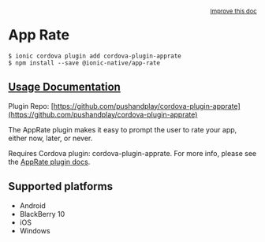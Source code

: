 <a style="float:right;font-size:12px;" href="http://github.com/ionic-team/ionic-native/edit/master/src/@ionic-native/plugins/app-rate/index.ts#L125">
  Improve this doc
</a>

# App Rate

```
$ ionic cordova plugin add cordova-plugin-apprate
$ npm install --save @ionic-native/app-rate
```

## [Usage Documentation](https://ionicframework.com/docs/native/app-rate/)

Plugin Repo: [https://github.com/pushandplay/cordova-plugin-apprate](https://github.com/pushandplay/cordova-plugin-apprate)

The AppRate plugin makes it easy to prompt the user to rate your app, either now, later, or never.

Requires Cordova plugin: cordova-plugin-apprate. For more info, please see the [AppRate plugin docs](https://github.com/pushandplay/cordova-plugin-apprate).

## Supported platforms
- Android
- BlackBerry 10
- iOS
- Windows



